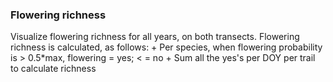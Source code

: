 ### Flowering richness 

Visualize flowering richness for all years, on both transects. Flowering richness is  calculated, as follows:
    + Per species, when flowering probability is > 0.5*max, flowering = yes; < = no
    + Sum all the yes's per DOY per trail to calculate richness
<br><br><br>